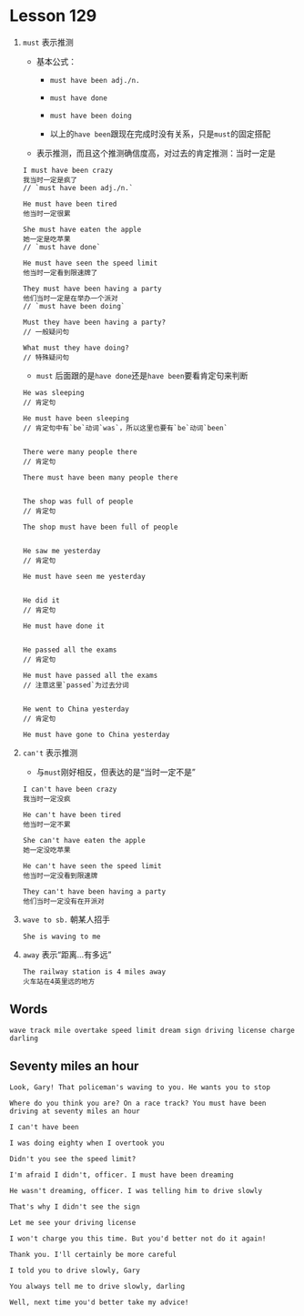 # Lesson 129

1. `must` 表示推测

   - 基本公式：

     - `must have been adj./n.`

     - `must have done`

     - `must have been doing`

     - 以上的`have been`跟现在完成时没有关系，只是`must`的固定搭配

   - 表示推测，而且这个推测确信度高，对过去的肯定推测：当时一定是

   ```
   I must have been crazy
   我当时一定是疯了
   // `must have been adj./n.`

   He must have been tired
   他当时一定很累

   She must have eaten the apple
   她一定是吃苹果
   // `must have done`

   He must have seen the speed limit
   他当时一定看到限速牌了

   They must have been having a party
   他们当时一定是在举办一个派对
   // `must have been doing`

   Must they have been having a party?
   // 一般疑问句

   What must they have doing?
   // 特殊疑问句
   ```

   - `must` 后面跟的是`have done`还是`have been`要看肯定句来判断

   ```
   He was sleeping
   // 肯定句

   He must have been sleeping
   // 肯定句中有`be`动词`was`，所以这里也要有`be`动词`been`


   There were many people there
   // 肯定句

   There must have been many people there


   The shop was full of people
   // 肯定句

   The shop must have been full of people


   He saw me yesterday
   // 肯定句

   He must have seen me yesterday


   He did it
   // 肯定句

   He must have done it


   He passed all the exams
   // 肯定句

   He must have passed all the exams
   // 注意这里`passed`为过去分词


   He went to China yesterday
   // 肯定句

   He must have gone to China yesterday
   ```

2. `can't` 表示推测

   - 与`must`刚好相反，但表达的是“当时一定不是”

   ```
   I can't have been crazy
   我当时一定没疯

   He can't have been tired
   他当时一定不累

   She can't have eaten the apple
   她一定没吃苹果

   He can't have seen the speed limit
   他当时一定没看到限速牌

   They can't have been having a party
   他们当时一定没有在开派对
   ```

3. `wave to sb.` 朝某人招手

   ```
   She is waving to me
   ```

4. `away` 表示“距离...有多远”

   ```
   The railway station is 4 miles away
   火车站在4英里远的地方
   ```

## Words

```
wave track mile overtake speed limit dream sign driving license charge darling
```

## Seventy miles an hour

```
Look, Gary! That policeman's waving to you. He wants you to stop

Where do you think you are? On a race track? You must have been driving at seventy miles an hour

I can't have been

I was doing eighty when I overtook you

Didn't you see the speed limit?

I'm afraid I didn't, officer. I must have been dreaming

He wasn't dreaming, officer. I was telling him to drive slowly

That's why I didn't see the sign

Let me see your driving license

I won't charge you this time. But you'd better not do it again!

Thank you. I'll certainly be more careful

I told you to drive slowly, Gary

You always tell me to drive slowly, darling

Well, next time you'd better take my advice!
```
